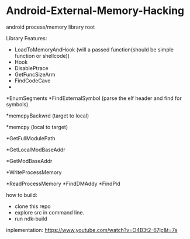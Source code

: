 # Android-External-Memory-Hacking
android process/memory library root

Library Features:​

* LoadToMemoryAndHook (will a passed function(should be simple function or shellcode))
* Hook
* DisablePtrace
* GetFuncSizeArm
* FindCodeCave
* 
*EnumSegments
*FindExternalSymbol (parse the elf header and find for symbols)

*memcpyBackwrd (target to local)

*memcpy (local to target)

*GetFullModulePath

*GetLocalModBaseAddr

*GetModBaseAddr

*WriteProcessMemory

*ReadProcessMemory
*FindDMAddy
*FindPid

how to build:

* clone this repo
* explore src in command line.
* run ndk-build

inplementation: https://www.youtube.com/watch?v=O4B3t2-67jc&t=7s
